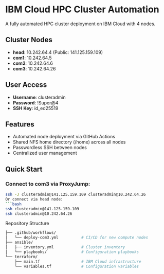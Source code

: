 # IBM Cloud HPC Cluster Automation

A fully automated HPC cluster deployment on IBM Cloud with 4 nodes.

## Cluster Nodes

- **head**: 10.242.64.4 (Public: 141.125.159.109)
- **com1**: 10.242.64.5
- **com2**: 10.242.64.6
- **com3**: 10.242.64.26

## User Access
- **Username**: clusteradmin
- **Password**: !Super@4
- **SSH Key**: id_ed25519

## Features
- Automated node deployment via GitHub Actions
- Shared NFS home directory (/home) across all nodes
- Passwordless SSH between nodes
- Centralized user management

## Quick Start

### Connect to com3 via ProxyJump:
```bash
ssh -J clusteradmin@141.125.159.109 clusteradmin@10.242.64.26
Or connect via head node:
```bash
ssh clusteradmin@141.125.159.109
ssh clusteradmin@10.242.64.26
```

Repository Structure
```bash
├── .github/workflows/
│   └── deploy-com3.yml          # CI/CD for new compute nodes
├── ansible/
│   ├── inventory.yml            # Cluster inventory
│   └── playbooks/               # Configuration playbooks
└── terraform/
    ├── main.tf                  # IBM Cloud infrastructure
    └── variables.tf             # Configuration variables
```
